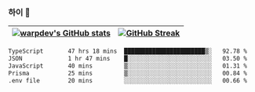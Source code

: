 
### 하이 👋
[![warpdev's GitHub stats](https://github-readme-stats.vercel.app/api?username=warpdev&show_icons=true&theme=vue-dark)](#) |[![GitHub Streak](https://github-readme-streak-stats.herokuapp.com/?user=warpdev&theme=dark)](#)
--- | --- |
<!--START_SECTION:waka-->

```txt
TypeScript       47 hrs 18 mins  ███████████████████████▒░   92.78 %
JSON             1 hr 47 mins    █░░░░░░░░░░░░░░░░░░░░░░░░   03.50 %
JavaScript       40 mins         ▒░░░░░░░░░░░░░░░░░░░░░░░░   01.31 %
Prisma           25 mins         ▒░░░░░░░░░░░░░░░░░░░░░░░░   00.84 %
.env file        20 mins         ░░░░░░░░░░░░░░░░░░░░░░░░░   00.66 %
```

<!--END_SECTION:waka-->

<!--
**warpdev/warpdev** is a ✨ _special_ ✨ repository because its `README.md` (this file) appears on your GitHub profile.

Here are some ideas to get you started:

- 🔭 I’m currently working on ...
- 🌱 I’m currently learning ...
- 👯 I’m looking to collaborate on ...
- 🤔 I’m looking for help with ...
- 💬 Ask me about ...
- 📫 How to reach me: ...
- 😄 Pronouns: ...
- ⚡ Fun fact: ...
-->
